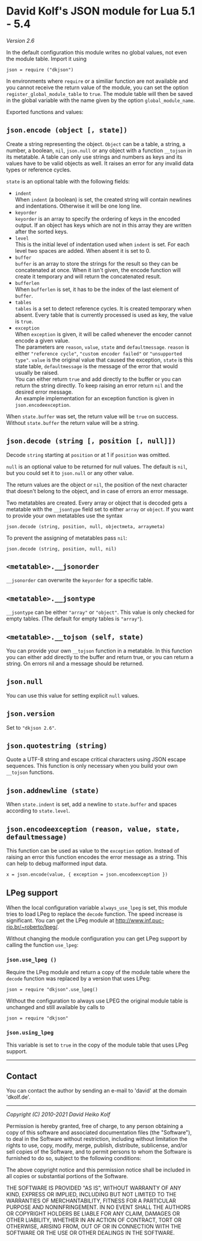 David Kolf's JSON module for Lua 5.1 - 5.4
==========================================

*Version 2.6*

In the default configuration this module writes no global values, not even
the module table. Import it using

    json = require ("dkjson")

In environments where `require` or a similiar function are not available
and you cannot receive the return value of the module, you can set the
option `register_global_module_table` to `true`.  The module table will
then be saved in the global variable with the name given by the option
`global_module_name`.

Exported functions and values:

`json.encode (object [, state])`
--------------------------------

Create a string representing the object. `Object` can be a table,
a string, a number, a boolean, `nil`, `json.null` or any object with
a function `__tojson` in its metatable. A table can only use strings
and numbers as keys and its values have to be valid objects as
well. It raises an error for any invalid data types or reference
cycles.

`state` is an optional table with the following fields:

  - `indent`  
    When `indent` (a boolean) is set, the created string will contain
    newlines and indentations. Otherwise it will be one long line.
  - `keyorder`  
    `keyorder` is an array to specify the ordering of keys in the
    encoded output. If an object has keys which are not in this array
    they are written after the sorted keys.
  - `level`  
    This is the initial level of indentation used when `indent` is
    set. For each level two spaces are added. When absent it is set
    to 0.
  - `buffer`  
    `buffer` is an array to store the strings for the result so they
    can be concatenated at once. When it isn't given, the encode
    function will create it temporary and will return the
    concatenated result.
  - `bufferlen`  
    When `bufferlen` is set, it has to be the index of the last
    element of `buffer`.
  - `tables`  
    `tables` is a set to detect reference cycles. It is created
    temporary when absent. Every table that is currently processed
    is used as key, the value is `true`.
  - `exception`  
    When `exception` is given, it will be called whenever the encoder
    cannot encode a given value.  
    The parameters are `reason`, `value`, `state` and `defaultmessage`.
    `reason` is either `"reference cycle"`, `"custom encoder failed"` or
    `"unsupported type"`. `value` is the original value that caused the
    exception, `state` is this state table, `defaultmessage` is the message
    of the error that would usually be raised.  
    You can either return `true` and add directly to the buffer or you can
    return the string directly. To keep raising an error return `nil` and
    the desired error message.  
    An example implementation for an exception function is given in
    `json.encodeexception`.

When `state.buffer` was set, the return value will be `true` on
success. Without `state.buffer` the return value will be a string.

`json.decode (string [, position [, null]])`
--------------------------------------------

Decode `string` starting at `position` or at 1 if `position` was
omitted.

`null` is an optional value to be returned for null values. The
default is `nil`, but you could set it to `json.null` or any other
value.

The return values are the object or `nil`, the position of the next
character that doesn't belong to the object, and in case of errors
an error message.

Two metatables are created. Every array or object that is decoded gets
a metatable with the `__jsontype` field set to either `array` or
`object`. If you want to provide your own metatables use the syntax

    json.decode (string, position, null, objectmeta, arraymeta)

To prevent the assigning of metatables pass `nil`:

    json.decode (string, position, null, nil)

`<metatable>.__jsonorder`
-------------------------

`__jsonorder` can overwrite the `keyorder` for a specific table.

`<metatable>.__jsontype`
------------------------

`__jsontype` can be either `"array"` or `"object"`. This value is only
checked for empty tables. (The default for empty tables is `"array"`).

`<metatable>.__tojson (self, state)`
------------------------------------

You can provide your own `__tojson` function in a metatable. In this
function you can either add directly to the buffer and return true,
or you can return a string. On errors nil and a message should be
returned.

`json.null`
-----------

You can use this value for setting explicit `null` values.

`json.version`
--------------

Set to `"dkjson 2.6"`.

`json.quotestring (string)`
---------------------------

Quote a UTF-8 string and escape critical characters using JSON
escape sequences. This function is only necessary when you build
your own `__tojson` functions.

`json.addnewline (state)`
-------------------------

When `state.indent` is set, add a newline to `state.buffer` and spaces
according to `state.level`.

`json.encodeexception (reason, value, state, defaultmessage)`
-------------------------------------------------------------

This function can be used as value to the `exception` option. Instead of
raising an error this function encodes the error message as a string. This
can help to debug malformed input data.

    x = json.encode(value, { exception = json.encodeexception })

LPeg support
------------

When the local configuration variable `always_use_lpeg` is set,
this module tries to load LPeg to replace the `decode` function. The
speed increase is significant. You can get the LPeg module at
  <http://www.inf.puc-rio.br/~roberto/lpeg/>.

Without changing the module configuration you can get LPeg support by
calling the function `use_lpeg`:

### `json.use_lpeg ()`

Require the LPeg module and return a copy of the module table where the
`decode` function was replaced by a version that uses LPeg:

    json = require "dkjson".use_lpeg()

Without the configuration to always use LPEG the original module table is
unchanged and still available by calls to

    json = require "dkjson"

### `json.using_lpeg`

This variable is set to `true` in the copy of the module table that uses
LPeg support.

---------------------------------------------------------------------

Contact
-------

You can contact the author by sending an e-mail to 'david' at the
domain 'dkolf.de'.

---------------------------------------------------------------------

*Copyright (C) 2010-2021 David Heiko Kolf*

Permission is hereby granted, free of charge, to any person obtaining
a copy of this software and associated documentation files (the
"Software"), to deal in the Software without restriction, including
without limitation the rights to use, copy, modify, merge, publish,
distribute, sublicense, and/or sell copies of the Software, and to
permit persons to whom the Software is furnished to do so, subject to
the following conditions:

The above copyright notice and this permission notice shall be
included in all copies or substantial portions of the Software.

THE SOFTWARE IS PROVIDED "AS IS", WITHOUT WARRANTY OF ANY KIND,
EXPRESS OR IMPLIED, INCLUDING BUT NOT LIMITED TO THE WARRANTIES OF
MERCHANTABILITY, FITNESS FOR A PARTICULAR PURPOSE AND
NONINFRINGEMENT. IN NO EVENT SHALL THE AUTHORS OR COPYRIGHT HOLDERS
BE LIABLE FOR ANY CLAIM, DAMAGES OR OTHER LIABILITY, WHETHER IN AN
ACTION OF CONTRACT, TORT OR OTHERWISE, ARISING FROM, OUT OF OR IN
CONNECTION WITH THE SOFTWARE OR THE USE OR OTHER DEALINGS IN THE
SOFTWARE.
